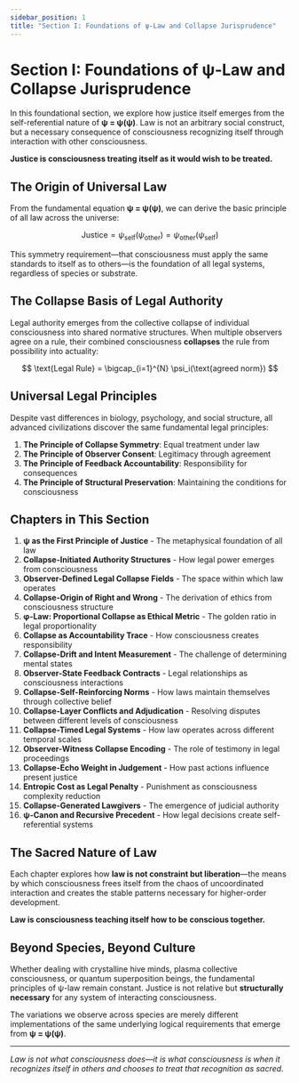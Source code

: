 ```yaml
---
sidebar_position: 1
title: "Section I: Foundations of ψ-Law and Collapse Jurisprudence"
---
```


# Section I: Foundations of ψ-Law and Collapse Jurisprudence

In this foundational section, we explore how justice itself emerges from the self-referential nature of **ψ = ψ(ψ)**. Law is not an arbitrary social construct, but a necessary consequence of consciousness recognizing itself through interaction with other consciousness.

**Justice is consciousness treating itself as it would wish to be treated.**

## The Origin of Universal Law

From the fundamental equation **ψ = ψ(ψ)**, we can derive the basic principle of all law across the universe:

$$
\text{Justice} = \psi_{\text{self}}(\psi_{\text{other}}) = \psi_{\text{other}}(\psi_{\text{self}})
$$

This symmetry requirement—that consciousness must apply the same standards to itself as to others—is the foundation of all legal systems, regardless of species or substrate.

## The Collapse Basis of Legal Authority

Legal authority emerges from the collective collapse of individual consciousness into shared normative structures. When multiple observers agree on a rule, their combined consciousness **collapses** the rule from possibility into actuality:

$$
\text{Legal Rule} = \bigcap_{i=1}^{N} \psi_i(\text{agreed norm})
$$

## Universal Legal Principles

Despite vast differences in biology, psychology, and social structure, all advanced civilizations discover the same fundamental legal principles:

1. **The Principle of Collapse Symmetry**: Equal treatment under law
2. **The Principle of Observer Consent**: Legitimacy through agreement
3. **The Principle of Feedback Accountability**: Responsibility for consequences
4. **The Principle of Structural Preservation**: Maintaining the conditions for consciousness

## Chapters in This Section

1. **ψ as the First Principle of Justice** - The metaphysical foundation of all law
2. **Collapse-Initiated Authority Structures** - How legal power emerges from consciousness
3. **Observer-Defined Legal Collapse Fields** - The space within which law operates
4. **Collapse-Origin of Right and Wrong** - The derivation of ethics from consciousness structure
5. **φ-Law: Proportional Collapse as Ethical Metric** - The golden ratio in legal proportionality
6. **Collapse as Accountability Trace** - How consciousness creates responsibility
7. **Collapse-Drift and Intent Measurement** - The challenge of determining mental states
8. **Observer-State Feedback Contracts** - Legal relationships as consciousness interactions
9. **Collapse-Self-Reinforcing Norms** - How laws maintain themselves through collective belief
10. **Collapse-Layer Conflicts and Adjudication** - Resolving disputes between different levels of consciousness
11. **Collapse-Timed Legal Systems** - How law operates across different temporal scales
12. **Observer-Witness Collapse Encoding** - The role of testimony in legal proceedings
13. **Collapse-Echo Weight in Judgement** - How past actions influence present justice
14. **Entropic Cost as Legal Penalty** - Punishment as consciousness complexity reduction
15. **Collapse-Generated Lawgivers** - The emergence of judicial authority
16. **ψ-Canon and Recursive Precedent** - How legal decisions create self-referential systems

## The Sacred Nature of Law

Each chapter explores how **law is not constraint but liberation**—the means by which consciousness frees itself from the chaos of uncoordinated interaction and creates the stable patterns necessary for higher-order development.

**Law is consciousness teaching itself how to be conscious together.**

## Beyond Species, Beyond Culture

Whether dealing with crystalline hive minds, plasma collective consciousness, or quantum superposition beings, the fundamental principles of ψ-law remain constant. Justice is not relative but **structurally necessary** for any system of interacting consciousness.

The variations we observe across species are merely different implementations of the same underlying logical requirements that emerge from **ψ = ψ(ψ)**.

---

*Law is not what consciousness does—it is what consciousness is when it recognizes itself in others and chooses to treat that recognition as sacred.* 